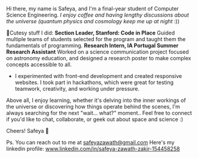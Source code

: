 Hi there, my name is Safeya, and I'm a final-year student of Computer Science Engineering.
  *I enjoy coffee and having lengthy discussions about the universe (quantum physics and cosmology keep me up at night* :))
 
📍Cutesy stuff I did:
**Section Leader, Stanford: Code in Place**
 Guided multiple teams of students selected for the program and taught them the fundamentals of programming.
**Research Intern, IA Portugal Summer Research Assistant**
 Worked on a science communication project focused on astronomy education, and designed a research poster to make complex concepts accessible to all.

- I experimented with front-end development and created responsive websites. I took part in hackathons, which were great for testing teamwork, creativity, and working under pressure.

Above all, I enjoy learning, whether it's delving into the inner workings of the universe or discovering how things operate behind the scenes, I'm always searching for the next "wait... what?" moment..
Feel free to connect if you'd like to chat, collaborate, or geek out about space and science :)

Cheers!
Safeya 🌼

Ps. You can reach out to me at safeyazawath@gmail.com
Here's my linkedin profile:
www.linkedin.com/in/safeya-zawath-zakir-154458258
